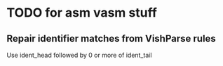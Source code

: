 # TODO for asm vasm stuff


## Repair identifier matches from VishParse rules

Use ident_head followed by 0 or more of ident_tail
